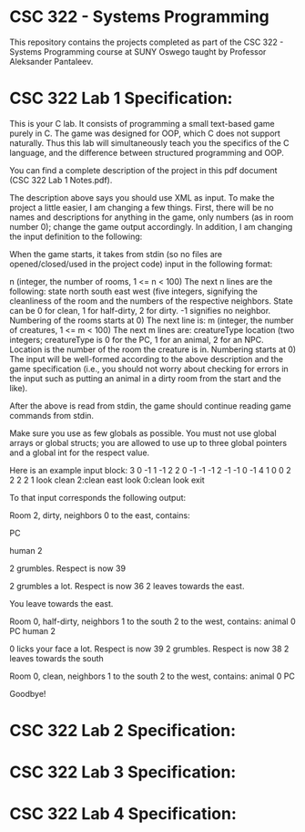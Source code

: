 # CSC 322 - Systems Programming
This repository contains the projects completed as part of the CSC 322 - Systems Programming course at SUNY Oswego taught by Professor Aleksander Pantaleev.

# CSC 322 Lab 1 Specification:
This is your C lab. It consists of programming a small text-based game purely in C. The game was designed for OOP, which C does not support naturally. Thus this lab will simultaneously teach you the specifics of the C language, and the difference between structured programming and OOP.

You can find a complete description of the project in this pdf document (CSC 322 Lab 1 Notes.pdf).

The description above says you should use XML as input. To make the project a little easier, I am changing a few things. First, there will be no names and descriptions for anything in the game, only numbers (as in room number 0); change the game output accordingly. In addition, I am changing the input definition to the following:

When the game starts, it takes from stdin (so no files are opened/closed/used in the project code) input in the following format:

n (integer, the number of rooms, 1 <= n < 100)
The next n lines are the following:
state north south east west (five integers, signifying the cleanliness of the room and the numbers of the respective neighbors. State can be 0 for clean, 1 for half-dirty, 2 for dirty. -1 signifies no neighbor. Numbering of the rooms starts at 0)
The next line is:
m (integer, the number of creatures, 1 <= m < 100)
The next m lines are:
creatureType location (two integers; creatureType is 0 for the PC, 1 for an animal, 2 for an NPC. Location is the number of the room the creature is in. Numbering starts at 0)
The input will be well-formed according to the above description and the game specification (i.e., you should not worry about checking for errors in the input such as putting an animal in a dirty room from the start and the like).

After the above is read from stdin, the game should continue reading game commands from stdin.

Make sure you use as few globals as possible. You must not use global arrays or global structs; you are allowed to use up to three global pointers and a global int for the respect value.

Here is an example input block:
3
0 -1 1 -1 2
2 0 -1 -1 -1
2 -1 -1 0 -1
4
1 0
0 2
2 2
2 1
look
clean
2:clean
east
look
0:clean
look
exit

To that input corresponds the following output:

Room 2, dirty, neighbors 0 to the east, contains:

PC

human 2

2 grumbles. Respect is now 39

2 grumbles a lot. Respect is now 36
2 leaves towards the east.

You leave towards the east.

Room 0, half-dirty, neighbors 1 to the south 2 to the west, contains:
animal 0
PC
human 2

0 licks your face a lot. Respect is now 39
2 grumbles. Respect is now 38
2 leaves towards the south

Room 0, clean, neighbors 1 to the south 2 to the west, contains:
animal 0
PC

Goodbye!

# CSC 322 Lab 2 Specification:

# CSC 322 Lab 3 Specification:

# CSC 322 Lab 4 Specification:
